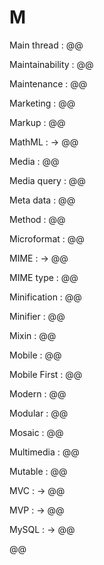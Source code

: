 # M

Main thread
: @@

Maintainability
: @@

Maintenance
: @@

Marketing
: @@

Markup
: @@

MathML
: → @@

Media
: @@

Media query
: @@

Meta data
: @@

Method
: @@

Microformat
: @@

MIME
: → @@

MIME type
: @@

Minification
: @@

Minifier
: @@

Mixin
: @@

Mobile
: @@

Mobile First
: @@

Modern
: @@

Modular
: @@

Mosaic
: @@

Multimedia
: @@

Mutable
: @@

MVC
: → @@

MVP
: → @@

MySQL
: → @@

@@